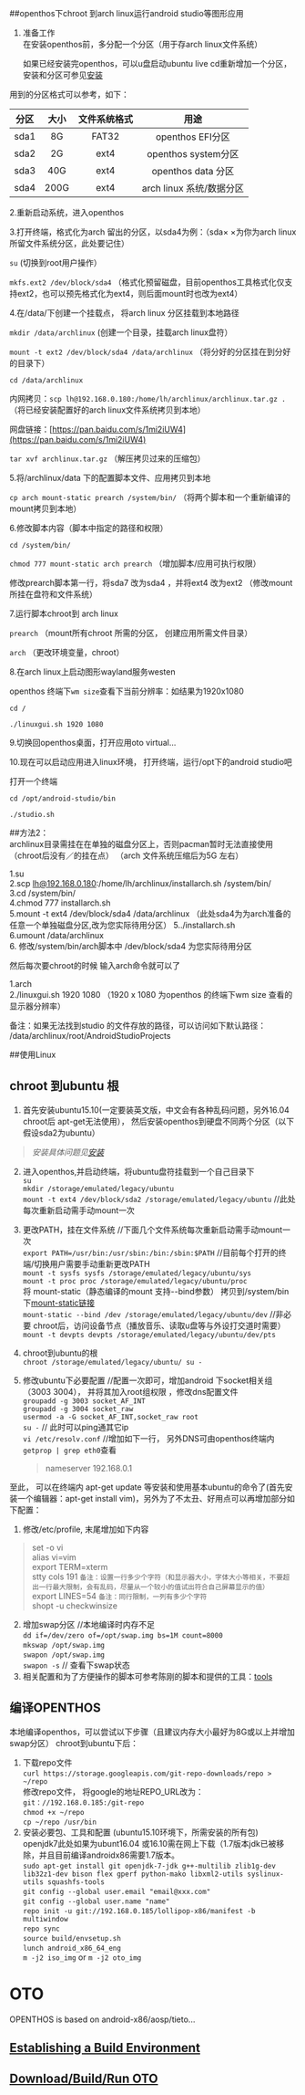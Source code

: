 ##openthos下chroot 到arch linux运行android studio等图形应用

1. 准备工作  
    在安装openthos前，多分配一个分区（用于存arch linux文件系统）

    如果已经安装完openthos，可以u盘启动ubuntu live cd重新增加一个分区，安装和分区可参见[安装](../一.安装.md)
    
用到的分区格式可以参考，如下：

|分区   |大小   |文件系统格式|用途|
|----|:----:|:-----:|:----:|
|sda1| 8G   | FAT32 |openthos EFI分区|
|sda2|2G|ext4|openthos system分区|
|sda3|40G|ext4|openthos data 分区|
|sda4|200G|ext4|arch linux 系统/数据分区|

  2.重新启动系统，进入openthos

  3.打开终端，格式化为arch 留出的分区，以sda4为例：（sda× ×为你为arch linux所留文件系统分区，此处要记住）

  `su` (切换到root用户操作）
  
  `mkfs.ext2 /dev/block/sda4` （格式化预留磁盘，目前openthos工具格式化仅支持ext2，也可以预先格式化为ext4，则后面mount时也改为ext4）

  4.在/data/下创建一个挂载点， 将arch linux 分区挂载到本地路径  
  
  `mkdir /data/archlinux` (创建一个目录，挂载arch linux盘符）

  `mount -t ext2 /dev/block/sda4 /data/archlinux` （将分好的分区挂在到分好的目录下）

  `cd /data/archlinux`
  
  内网拷贝：`scp lh@192.168.0.180:/home/lh/archlinux/archlinux.tar.gz .` （将已经安装配置好的arch linux文件系统拷贝到本地）
  
  网盘链接：[https://pan.baidu.com/s/1mi2iUW4](https://pan.baidu.com/s/1mi2iUW4)
  
  `tar xvf archlinux.tar.gz` （解压拷贝过来的压缩包）
  
  5.将/archlinux/data 下的配置脚本文件、应用拷贝到本地
  
  `cp arch mount-static prearch /system/bin/` （将两个脚本和一个重新编译的mount拷贝到本地）
  
  6.修改脚本内容（脚本中指定的路径和权限）
  
  `cd /system/bin/`
  
  `chmod 777 mount-static arch prearch` （增加脚本/应用可执行权限）
  
   修改prearch脚本第一行，将sda7 改为sda4 ，并将ext4 改为ext2 （修改mount 所挂在盘符和文件系统）
  
  7.运行脚本chroot到 arch linux
  
  `prearch` （mount所有chroot 所需的分区， 创建应用所需文件目录）
  
  `arch` （更改环境变量，chroot）
  
  8.在arch linux上启动图形wayland服务westen
  
  openthos 终端下`wm size`查看下当前分辨率：如结果为1920x1080

  `cd /`
  
  `./linuxgui.sh 1920 1080`

  9.切换回openthos桌面，打开应用oto virtual...
  
  10.现在可以启动应用进入linux环境， 打开终端，运行/opt下的android studio吧

  打开一个终端

  `cd /opt/android-studio/bin`

  `./studio.sh`

##方法2：  
archlinux目录需挂在在单独的磁盘分区上，否则pacman暂时无法直接使用（chroot后没有／的挂在点）
（arch 文件系统压缩后为5G 左右）

1.su  
2.scp lh@192.168.0.180:/home/lh/archlinux/installarch.sh /system/bin/  
3.cd /system/bin/   
4.chmod 777 installarch.sh  
5.mount -t ext4 /dev/block/sda4 /data/archlinux （此处sda4为为arch准备的任意一个单独磁盘分区,改为您实际待用分区）
5../installarch.sh   
6.umount /data/archlinux   
6. 修改/system/bin/arch脚本中 /dev/block/sda4 为您实际待用分区


然后每次要chroot的时候 输入arch命令就可以了

1.arch  
2./linuxgui.sh 1920 1080  （1920 x 1080 为openthos 的终端下wm size 查看的显示器分辨率） 

备注：如果无法找到studio 的文件存放的路径，可以访问如下默认路径：
/data/archlinux/root/AndroidStudioProjects  

##使用Linux  
## chroot 到ubuntu 根

 1. 首先安装ubuntu15.10(一定要装英文版，中文会有各种乱码问题，另外16.04 chroot后 apt-get无法使用）， 然后安装openthos到硬盘不同两个分区（以下假设sda2为ubuntu）
   > _安装具体问题见[安装](/home/gordon/data/iso/tmp)_

 2. 进入openthos,并启动终端，将ubuntu盘符挂载到一个自己目录下  
    `su`  
    `mkdir /storage/emulated/legacy/ubuntu`  
    `mount -t ext4 /dev/block/sda2 /storage/emulated/legacy/ubuntu` //此处每次重新启动需手动mount一次  

 3. 更改PATH，挂在文件系统  //下面几个文件系统每次重新启动需手动mount一次  
     `export PATH=/usr/bin:/usr/sbin:/bin:/sbin:$PATH` //目前每个打开的终端/切换用户需要手动重新更改PATH  
     `mount -t sysfs sysfs /storage/emulated/legacy/ubuntu/sys`  
     `mount -t proc proc /storage/emulated/legacy/ubuntu/proc`   
     将 mount-static（静态编译的mount 支持--bind参数） 拷贝到/system/bin 下[mount-static链接](https://github.com/openthos/community-analysis/tree/master/tools)  
     `mount-static --bind /dev /storage/emulated/legacy/ubuntu/dev`  //非必要 chroot后，访问设备节点（播放音乐、读取u盘等与外设打交道时需要）  
     `mount -t devpts devpts /storage/emulated/legacy/ubuntu/dev/pts`    
 4. chroot到ubuntu的根  
     `chroot /storage/emulated/legacy/ubuntu/ su -`  

 5. 修改ubuntu下必要配置 //配置一次即可，增加android 下socket相关组（3003 3004）， 并将其加入root组权限  ，修改dns配置文件  
     `groupadd -g 3003 socket_AF_INT`  
     `groupadd -g 3004 socket_raw`  
     `usermod -a -G socket_AF_INT,socket_raw root`  
     `su -`&#160;// 此时可以ping通其它ip  
     `vi /etc/resolv.conf` //增加如下一行， 另外DNS可由openthos终端内 `getprop | grep eth0`查看
    > nameserver 192.168.0.1  

至此， 可以在终端内 apt-get update 等安装和使用基本ubuntu的命令了(首先安装一个编辑器：apt-get install vim)，另外为了不太丑、好用点可以再增加部分如下配置：  
1. 修改/etc/profile, 末尾增加如下内容
> set -o vi  
> alias vi=vim  
> export TERM=xterm  
> stty cols 191     `备注：设置一行多少个字符（和显示器大小，字体大小等相关，不要超出一行最大限制，会有乱码，尽量从一个较小的值试出符合自己屏幕显示的值）`  
> export LINES=54    `备注：同行限制，一列有多少个字符`  
> shopt -u checkwinsize


2. 增加swap分区 //本地编译时内存不足  
      `dd if=/dev/zero of=/opt/swap.img bs=1M count=8000`  
      `mkswap /opt/swap.img`  
      `swapon /opt/swap.img`  
      `swapon -s` // 查看下swap状态
3. 相关配置和为了方便操作的脚本可参考陈刚的脚本和提供的工具：[tools](https://github.com/openthos/community-analysis/tree/master/tools)  

## 编译OPENTHOS
本地编译openthos，可以尝试以下步骤（且建议内存大小最好为8G或以上并增加swap分区）
chroot到ubuntu下后：  
1. 下载repo文件  
    `curl https://storage.googleapis.com/git-repo-downloads/repo > ~/repo`  
    修改repo文件， 将google的地址REPO_URL改为：`git：//192.168.0.185:/git-repo`  
    `chmod +x ~/repo`  
    `cp ~/repo /usr/bin`  
2. 安装必要包、工具和配置 (ubuntu15.10环境下，所需安装的所有包)  
    openjdk7此处如果为ubunt16.04 或16.10需在网上下载（1.7版本jdk已被移除，并且目前编译androidx86需要1.7版本。  
    `sudo apt-get install git openjdk-7-jdk g++-multilib zlib1g-dev lib32z1-dev bison flex gperf python-mako libxml2-utils syslinux-utils squashfs-tools`  
    `git config --global user.email "email@xxx.com" `   
    `git config --global user.name "name" `   
    `repo init -u git://192.168.0.185/lollipop-x86/manifest -b multiwindow`   
    `repo sync`  
    `source build/envsetup.sh`  
    `lunch android_x86_64_eng`  
    `m -j2 iso_img`  or `m -j2 oto_img`   

# OTO
OPENTHOS is based on android-x86/aosp/tieto...

## [Establishing a Build Environment](http://source.android.com/source/initializing.html)

## [Download/Build/Run OTO](https://github.com/openthos/userguide-analysis/wiki/Download_Build_Run_OTO)
```
